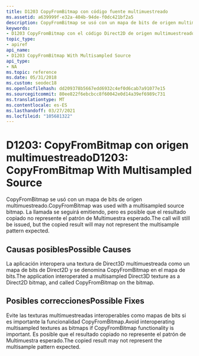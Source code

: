 ```yaml
---
title: D1203 CopyFromBitmap con código fuente multimuestreado
ms.assetid: a639999f-e32a-404b-94de-f0dc421bf2a5
description: CopyFromBitmap se usó con un mapa de bits de origen multimuestreado. La llamada se seguirá emitiendo, pero es posible que el resultado copiado no represente el patrón de Multimuestra esperado.
keywords:
- D1203 CopyFromBitmap con el código Direct2D de origen multimuestreado
topic_type:
- apiref
api_name:
- D1203 CopyFromBitmap With Multisampled Source
api_type:
- NA
ms.topic: reference
ms.date: 05/31/2018
ms.custom: seodec18
ms.openlocfilehash: dd209378b5667edd6932c4ef0d6cab7a91077e15
ms.sourcegitcommit: 80ee822f6ebcbcc8f60042e0d14a39ef6989c731
ms.translationtype: MT
ms.contentlocale: es-ES
ms.lasthandoff: 03/27/2021
ms.locfileid: "105681322"
---
```

# <a name="d1203-copyfrombitmap-with-multisampled-source"></a><span data-ttu-id="2d7c3-105">D1203: CopyFromBitmap con origen multimuestreado</span><span class="sxs-lookup"><span data-stu-id="2d7c3-105">D1203: CopyFromBitmap With Multisampled Source</span></span>

<span data-ttu-id="2d7c3-106">CopyFromBitmap se usó con un mapa de bits de origen multimuestreado.</span><span class="sxs-lookup"><span data-stu-id="2d7c3-106">CopyFromBitmap was used with a multisampled source bitmap.</span></span> <span data-ttu-id="2d7c3-107">La llamada se seguirá emitiendo, pero es posible que el resultado copiado no represente el patrón de Multimuestra esperado.</span><span class="sxs-lookup"><span data-stu-id="2d7c3-107">The call will still be issued, but the copied result will may not represent the multisample pattern expected.</span></span>






 

## <a name="possible-causes"></a><span data-ttu-id="2d7c3-108">Causas posibles</span><span class="sxs-lookup"><span data-stu-id="2d7c3-108">Possible Causes</span></span>

<span data-ttu-id="2d7c3-109">La aplicación interopera una textura de Direct3D multimuestreada como un mapa de bits de Direct2D y se denomina CopyFromBitmap en el mapa de bits.</span><span class="sxs-lookup"><span data-stu-id="2d7c3-109">The application interoperated a multisampled Direct3D texture as a Direct2D bitmap, and called CopyFromBitmap on the bitmap.</span></span>

## <a name="possible-fixes"></a><span data-ttu-id="2d7c3-110">Posibles correcciones</span><span class="sxs-lookup"><span data-stu-id="2d7c3-110">Possible Fixes</span></span>

<span data-ttu-id="2d7c3-111">Evite las texturas multimuestreadas interoperables como mapas de bits si es importante la funcionalidad CopyFromBitmap.</span><span class="sxs-lookup"><span data-stu-id="2d7c3-111">Avoid interoperating multisampled textures as bitmaps if CopyFromBitmap functionality is important.</span></span> <span data-ttu-id="2d7c3-112">Es posible que el resultado copiado no represente el patrón de Multimuestra esperado.</span><span class="sxs-lookup"><span data-stu-id="2d7c3-112">The copied result may not represent the multisample pattern expected.</span></span>

 

 




